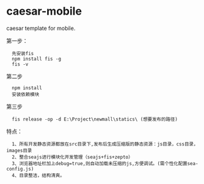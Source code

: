 # caesar-mobile
caesar template for mobile.

第一步：

      先安装fis
      npm install fis -g
      fis -v

第二步

      npm install 
      安装依赖模块
    
第三步

      fis release -op -d E:\Project\newmall\statics\ (想要发布的路径)
    
特点：

      1、所有开发静态资源都放在src目录下,发布后生成压缩版的静态资源：js目录，css目录，images目录
      2、整合seajs进行模块化开发管理（seajs+fis+zepto）
      3、浏览器地址栏加上debug=true,则自动加载未压缩的js,方便调试。(需个性化配置sea-config.js)
      4、目录整洁，结构清爽。
